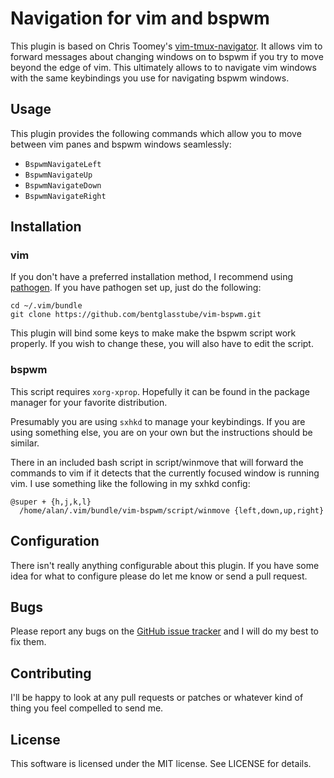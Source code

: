 # Navigation for vim and bspwm

This plugin is based on Chris Toomey's [vim-tmux-navigator][1].  It allows vim
to forward messages about changing windows on to bspwm if you try to move
beyond the edge of vim.  This ultimately allows to to navigate vim windows with
the same keybindings you use for navigating bspwm windows.

[1]: https://github.com/christoomey/vim-tmux-navigator

## Usage

This plugin provides the following commands which allow you to move between vim
panes and bspwm windows seamlessly:

  * `BspwmNavigateLeft`
  * `BspwmNavigateUp`
  * `BspwmNavigateDown`
  * `BspwmNavigateRight`

## Installation

### vim

If you don't have a preferred installation method, I recommend using
[pathogen][2].  If you have pathogen set up, just do the following:

[2]: https://github.com/tpope/vim-pathogen

    cd ~/.vim/bundle
    git clone https://github.com/bentglasstube/vim-bspwm.git

This plugin will bind some keys to make make the bspwm script work properly.
If you wish to change these, you will also have to edit the script.

### bspwm

This script requires `xorg-xprop`.  Hopefully it can be found in the package
manager for your favorite distribution.

Presumably you are using `sxhkd` to manage your keybindings.  If you are using
something else, you are on your own but the instructions should be similar.

There in an included bash script in script/winmove that will forward the
commands to vim if it detects that the currently focused window is running vim.
I use something like the following in my sxhkd config:

    @super + {h,j,k,l}
      /home/alan/.vim/bundle/vim-bspwm/script/winmove {left,down,up,right}

## Configuration

There isn't really anything configurable about this plugin.  If you have some
idea for what to configure please do let me know or send a pull request.

## Bugs

Please report any bugs on the [GitHub issue tracker][3] and I will do my best
to fix them.

[3]: https://github.com/bentglasstube/vim-bspwm/issues

## Contributing

I'll be happy to look at any pull requests or patches or whatever kind of thing
you feel compelled to send me.

## License

This software is licensed under the MIT license.  See LICENSE for details.
